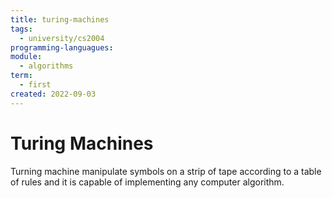 ```yaml
---
title: turing-machines
tags:
  - university/cs2004
programming-languagues: 
module:
  - algorithms
term:
  - first
created: 2022-09-03
---
```

# Turing Machines
Turning machine manipulate symbols on a strip of tape according to a table of rules and it is capable of implementing any computer algorithm.